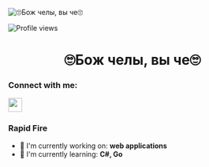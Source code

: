 ![🙄Бож челы, вы че🙄](https://i.pinimg.com/originals/09/9d/0b/099d0b4095a4dd5e4c4176d49b523c34.png)

![Profile views](https://komarev.com/ghpvc/?username=theunic228&label=Profile%20views&color=0e75b6&style=flat)

<div id="toc">
  <ul align="center" style="list-style: none">
    <summary>
      <h1>
        🙄Бож челы, вы че🙄
      </h1>
    </summary>
  </ul>
</div>

**<h3 align="left">Connect with me:</h3>** 
<p align="left"><a href="https://github.com/theunic228" target="_blank"><img src="https://img.shields.io/badge/GitHub-100000?logo=github&logoColor=white" height="28" style="margin-right: 4px"></a></p>

**<h3 align="left">Rapid Fire</h3>**

- 💼 I'm currently working on: **web applications**
- 🌱 I'm currently learning: **С#, Go**



